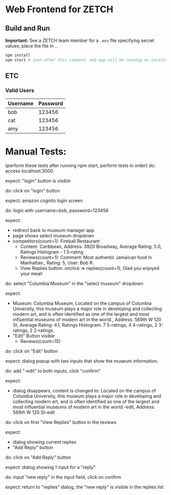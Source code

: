 # Web Frontend for ZETCH

## Build and Run
**Important:** See a ZETCH team member for a `.env` file specifying secret values, place the file
in `.`.

```bash
npm install
npm start # soon after this command, web app will be running on localhost:3000
```

## ETC
### Valid Users
| Username | Password |
| --- | --- |
| bob | 123456 |
| cat | 123456 |
| amy | 123456 |


# Manual Tests: 
(perform these tests after running npm start, perform tests in order)
do: access localhost:3000

expect: "login" button is visible


do: click on "login" button

expect: amazon cognito login screen


do: login with username=bob, password=123456

expect:
* redirect back to museum manager app
* page shows select museum dropdown
* competitors(count=1): Fireball Restaurant
    * Content: Caribbean, Address: 3920 Broadway, Average Rating: 5.0, Ratings Histogram - 1 5-rating
    * Reviews(count=1): Comment: Most authentic Jamaican food in Manhattan., Rating: 5, User: Bob R.
    * View Replies button: onclick => replies(count=1), Glad you enjoyed your meal!


do: select "Columbia Museum" in the "select museum" dropdown

expect:
* Museum: Columbia Museum, Located on the campus of Columbia University, this museum plays a major role in developing and collecting modern art, and is often identified as one of the largest and most influential museums of modern art in the world., Address: 569th W 120 St, Average Rating: 4.1, Ratings Histogram: 7 5-ratings, 4 4-ratings, 2 3-ratings, 2 2-ratings.
* "Edit" Button visible
    * Reviews(count=15)


do: click on "Edit" button

expect: dialog popup with two inputs that show the museum information.


do: add "-edit" to both inputs, click "confirm"

expect:
* dialog disappears, content is changed to: Located on the campus of Columbia University, this museum plays a major role in developing and collecting modern art, and is often identified as one of the largest and most influential museums of modern art in the world.-edit, Address: 569th W 120 St-edit


do: click on first "View Replies" button in the reviews

expect: 
* dialog showing current replies
* "Add Reply" button


do: click on "Add Reply" button

expect: dialog showing 1 input for a "reply"


do: input "new reply" in the input field, click on confirm

expect: return to "replies" dialog, the "new reply" is visible in the replies list







